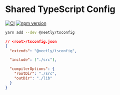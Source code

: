# Shared TypeScript Config

[![CI](https://github.com/neetly/tsconfig/actions/workflows/ci.yml/badge.svg)](https://github.com/neetly/tsconfig/actions/workflows/ci.yml)
[![npm version](https://img.shields.io/npm/v/@neetly/tsconfig)](https://www.npmjs.com/package/@neetly/tsconfig)

```sh
yarn add --dev @neetly/tsconfig
```

```json
// <root>/tsconfig.json
{
  "extends": "@neetly/tsconfig",

  "include": ["./src"],

  "compilerOptions": {
    "rootDir": "./src",
    "outDir": "./lib"
  }
}
```
